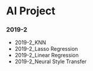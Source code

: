 # AI Project

### 2019-2
- 2019-2_KNN
- 2019-2_Lasso Regression
- 2019-2_Linear Regression
- 2019-2_Neural Style Transfer
